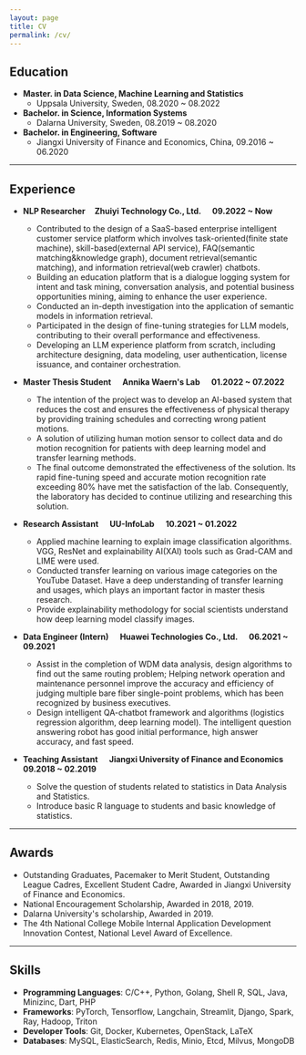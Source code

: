 ```yaml
---
layout: page
title: CV
permalink: /cv/
---
```


## Education
- **Master. in Data Science, Machine Learning and Statistics** 
  - Uppsala University, Sweden, 08.2020 ~ 08.2022
- **Bachelor. in Science, Information Systems**  
  - Dalarna University, Sweden, 08.2019 ~ 08.2020
- **Bachelor. in Engineering, Software**  
  - Jiangxi University of Finance and Economics, China, 09.2016 ~ 06.2020

-----
## Experience
- **NLP Researcher&nbsp;&nbsp;&nbsp;&nbsp; Zhuiyi Technology Co., Ltd. &nbsp;&nbsp;&nbsp;&nbsp; 09.2022 ~ Now**
  - Contributed to the design of a SaaS-based enterprise intelligent customer service platform which involves task-oriented(finite state machine), skill-based(external API service), FAQ(semantic matching&knowledge graph), document retrieval(semantic matching), and information retrieval(web crawler) chatbots.
  - Building an education platform that is a dialogue logging system for intent and task mining, conversation analysis, and potential business opportunities mining, aiming to enhance the user experience.
  - Conducted an in-depth investigation into the application of semantic models in information retrieval.
  - Participated in the design of fine-tuning strategies for LLM models, contributing to their overall performance and effectiveness.
  - Developing an LLM experience platform from scratch, including architecture designing, data modeling, user authentication, license issuance, and container orchestration.
  
  

- **Master Thesis Student &nbsp;&nbsp;&nbsp;&nbsp; Annika Waern's Lab &nbsp;&nbsp;&nbsp;&nbsp; 01.2022 ~ 07.2022**
  - The intention of the project was to develop an AI-based system that reduces the cost and ensures the effectiveness of physical therapy by providing training schedules and correcting wrong patient motions.
  - A solution of utilizing human motion sensor to collect data and do motion recognition for patients with deep learning model and transfer learning methods.
  - The final outcome demonstrated the effectiveness of the solution. Its rapid fine-tuning speed and accurate motion recognition rate exceeding 80\% have met the satisfaction of the lab. Consequently, the laboratory has decided to continue utilizing and researching this solution.
- **Research Assistant &nbsp;&nbsp;&nbsp;&nbsp; UU-InfoLab &nbsp;&nbsp;&nbsp;&nbsp; 10.2021 ~ 01.2022**
  - Applied machine learning to explain image classification algorithms. VGG, ResNet and explainability AI(XAI) tools such as Grad-CAM and LIME were used.
  - Conducted transfer learning on various image categories on the YouTube Dataset. Have a deep understanding of transfer learning and usages, which plays an important factor in master thesis research.
  - Provide explainability methodology for social scientists understand how deep learning model classify images.
 
- **Data Engineer (Intern) &nbsp;&nbsp;&nbsp;&nbsp; Huawei Technologies Co., Ltd. &nbsp;&nbsp;&nbsp;&nbsp; 06.2021 ~ 09.2021**
  - Assist in the completion of WDM data analysis, design algorithms to find out the same routing problem; Helping network operation and maintenance personnel improve the accuracy and efficiency of judging multiple bare fiber single-point problems, which has been recognized by business executives.
  - Design intelligent QA-chatbot framework and algorithms (logistics regression algorithm, deep learning model). The intelligent question answering robot has good initial performance, high answer accuracy, and fast speed.

- **Teaching Assistant &nbsp;&nbsp;&nbsp;&nbsp; Jiangxi University of Finance and Economics &nbsp;&nbsp;&nbsp;&nbsp; 09.2018 ~ 02.2019**
  - Solve the question of students related to statistics in Data Analysis and Statistics.
  - Introduce basic R language to students and basic knowledge of statistics.
  
--------------

## Awards
  - Outstanding Graduates, Pacemaker to Merit Student, Outstanding League Cadres, Excellent Student Cadre, Awarded in Jiangxi University of Finance and Economics.
  - National Encouragement Scholarship, Awarded in 2018, 2019.
  - Dalarna University's scholarship, Awarded in 2019.
  - The 4th National College Mobile Internal Application Development Innovation Contest, National Level Award of Excellence.

--------

## Skills
  - **Programming Languages**: C/C++, Python, Golang, Shell R, SQL, Java, Minizinc, Dart, PHP
  - **Frameworks**: PyTorch, Tensorflow, Langchain, Streamlit, Django, Spark, Ray, Hadoop, Triton
  - **Developer Tools**: Git, Docker, Kubernetes, OpenStack, LaTeX
  - **Databases**: MySQL, ElasticSearch, Redis, Minio, Etcd, Milvus, MongoDB